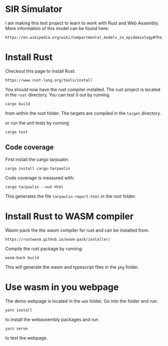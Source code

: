 # SIR Simulator

I am making this test project to learn to work with Rust and Web Assembly.
More information of this model can be found here:
```
https://en.wikipedia.org/wiki/Compartmental_models_in_epidemiology#The_SIR_model
```

# Install Rust

Checkout this page to install Rust:
```
https://www.rust-lang.org/tools/install
```

You should now have the rust compiler installed.
The rust project is located in the `rust` directory.
You can test it out by running
```
cargo build
```
from within the root folder. The targets are compiled in the `target` directory.

or run the unit tests by running
```
cargo test
```

## Code coverage
First install the cargo tarpualin:

```
cargo install cargo-tarpaulin
```

Code coverage is measured with:

```
cargo tarpaulin --out Html
```
This generates the file `tarpaulin-report.html` in the root folder.

# Install Rust to  WASM compiler
Wasm-pack the the wasm compiler for rust and can be installed from.

```
https://rustwasm.github.io/wasm-pack/installer/
```

Compile the rust package by running:

```
wasm-back build
```

This will generate the wasm and typescript files in the `pkg` folder.

# Use wasm in you webpage

The demo webpage is located in the `web` folder.
Go into the folder and run:
```
yarn install
```
to install the webassembly packages and run
```
yarn serve
```
to test the webpage.